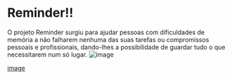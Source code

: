 # Reminder!!
O projeto Reminder surgiu para ajudar pessoas com dificuldades de memória a não falharem nenhuma das suas tarefas ou compromissos pessoais e profissionais, dando-lhes  a possibilidade de guardar tudo o que necessitarem num só lugar.
![image](https://user-images.githubusercontent.com/92276078/176787495-0109a3c1-208e-4666-b4b3-a3ce0e4c1167.png)

[image](https://user-images.githubusercontent.com/92276078/176778288-362b84ca-f6fc-4a5f-8344-1375b82a1400.png)

